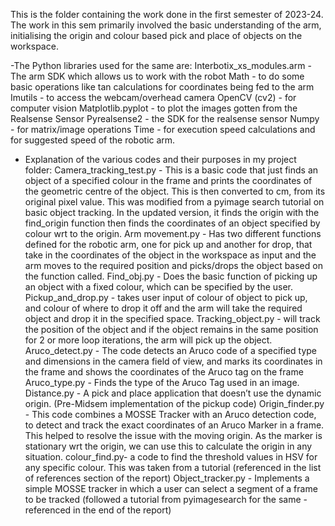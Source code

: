 This is the folder containing the work done in the first semester of 2023-24. The work in this sem primarily involved the basic understanding of the arm, initialising the origin and colour based pick and place of objects on the workspace.

-The Python libraries used for the same are:
Interbotix_xs_modules.arm - The arm SDK which allows us to work with the robot
Math - to do some basic operations like tan calculations for coordinates being fed to the arm
Imutils - to access the webcam/overhead camera
OpenCV (cv2) - for computer vision
Matplotlib.pyplot - to plot the images gotten from the Realsense Sensor
Pyrealsense2 - the SDK for the realsense sensor
Numpy - for matrix/image operations
Time - for execution speed calculations and for suggested speed of the robotic arm.

- Explanation of the various codes and their purposes in my project folder:
Camera_tracking_test.py - This  is a basic code that just finds an object of a specified colour in the frame and prints the coordinates of the geometric centre of the object. This is then converted to cm, from its original pixel value. This was modified from a pyimage search tutorial on basic object tracking. In the updated version, it finds the origin with the find_origin function then finds the coordinates of an object specified by colour wrt to the origin.
Arm movement.py - Has two different functions defined for the robotic arm, one for pick up and another for drop, that take in the coordinates of the object in the workspace as input and the arm moves to the required position and picks/drops the object based on the function called.
Find_obj.py - Does the basic function of picking up an object with a  fixed colour, which can be specified by the user.
Pickup_and_drop.py - takes user input of colour of object to pick up, and colour of where to drop it off and the arm will take the required object and drop it in the specified space.
Tracking_object.py - will track the position of the object and if the object remains in the same position for 2 or more loop iterations, the arm will pick up the object.
Aruco_detect.py - The code detects an Aruco code of a specified type and dimensions in the camera field of view, and marks its coordinates in the frame and shows the coordinates of the Aruco tag on the frame
Aruco_type.py - Finds the type of the Aruco Tag used in an image.
Distance.py - A pick and place application that doesn’t use the dynamic origin. (Pre-Midsem implementation of the pickup code)
Origin_finder.py - This code combines a MOSSE Tracker with an Aruco detection code, to detect and track the exact coordinates of an Aruco Marker in a frame. This helped to resolve the issue with the moving origin. As the marker is stationary wrt the origin, we can use this to calculate the origin in any situation.
colour_find.py- a code to find the threshold values in HSV for any specific colour. This was taken from a tutorial (referenced in the list of references section of the report)
Object_tracker.py - Implements a simple MOSSE tracker in which a user can select a segment of a frame to be tracked (followed a tutorial from pyimagesearch for the same - referenced in the end of the report)

